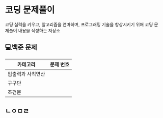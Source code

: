 # 코딩 문제풀이

코딩 실력을 키우고, 알고리즘을 연마하며, 프로그래밍 기술을 향상시키기 위해 코딩 문제풀이 내용을 작성하는 저장소



## 💻백준 문제



| 카테고리 | 문제 번호 |
| --- | --- |
| 입출력과 사칙연산 |  |
| 구구단 |  |
| 조건문 |  |
ㄴㅇㅁㄹ
---
